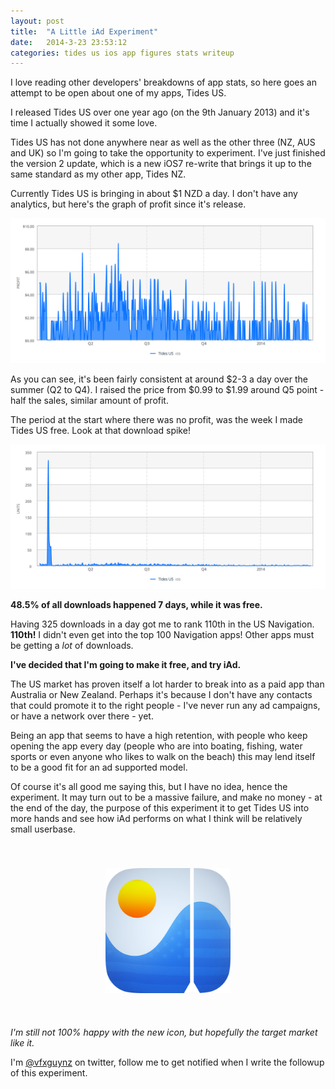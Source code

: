```yaml
---
layout: post
title:  "A Little iAd Experiment"
date:   2014-3-23 23:53:12
categories: tides us ios app figures stats writeup
---
```


I love reading other developers' breakdowns of app stats, so here goes an attempt to be open about one of my apps, Tides US.

I released Tides US over one year ago (on the 9th January 2013) and it's time I actually showed it some love. 

Tides US has not done anywhere near as well as the other three (NZ, AUS and UK) so I'm going to take the opportunity to experiment. I've just finished the version 2 update, which is a new iOS7 re-write that brings it up to the same standard as my other app, Tides NZ.

Currently Tides US is bringing in about $1 NZD a day. I don't have any analytics, but here's the graph of profit since it's release.

![alt text](/img/a-little-iad-experiment/us-sales@2x.png "Tides US Sales")

As you can see, it's been fairly consistent at around $2-3 a day over the summer (Q2 to Q4). I raised the price from $0.99 to $1.99 around Q5 point - half the sales, similar amount of profit.

The period at the start where there was no profit, was the week I made Tides US free. Look at that download spike!

![alt text](/img/a-little-iad-experiment/us-units@2x.png "Tides US Sales")

 **48.5% of all downloads happened 7 days, while it was free.**
 
Having 325 downloads in a day got me to rank 110th in the US Navigation. **110th!** I didn't even get into the top 100 Navigation apps! Other apps must be getting a *lot* of downloads.
 
**I've decided that I'm going to make it free, and try iAd.**

The US market has proven itself a lot harder to break into as a paid app than Australia or New Zealand. Perhaps it's because I don't have any contacts that could promote it to the right people - I've never run any ad campaigns, or have a network over there - yet.

Being an app that seems to have a high retention, with people who keep opening the app every day (people who are into boating, fishing, water sports or even anyone who likes to walk on the beach) this may lend itself to be a good fit for an ad supported model.

Of course it's all good me saying this, but I have no idea, hence the experiment. It may turn out to be a massive failure, and make no money - at the end of the day, the purpose of this experiment it to get Tides US into more hands and see how iAd performs on what I think will be relatively small userbase.

<img style="max-width: 200px; margin-left:auto; margin-right:auto; display: block; padding-top: 40px; padding-bottom: 40px;" src="/img/a-little-iad-experiment/us-icon@2x.png"></img>

*I'm still not 100% happy with the new icon, but hopefully the target market like it.*

I'm [@vfxguynz](https://twitter.com/vfxguynz) on twitter, follow me to get notified when I write the followup of this experiment. 

